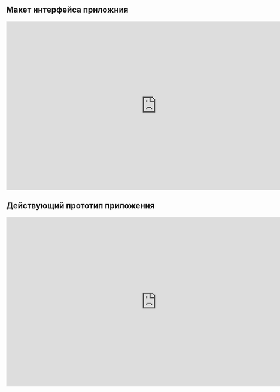 <!--## Дизайн-макет интерфейса
![](diagrams/Wireframe.png)
-->
## Макет интерфейса приложния

<iframe style="border: 1px solid rgba(0, 0, 0, 0.1);" width="800" height="450" src="https://embed.figma.com/design/mdQ5NF5X9bln942nrwOpVy/Wireframes-Kit--Free---Community-?node-id=202-5106&embed-host=share" allowfullscreen></iframe>

## Действующий прототип приложения

<iframe style="border: 1px solid rgba(0, 0, 0, 0.1);" width="800" height="450" src="https://embed.figma.com/proto/mdQ5NF5X9bln942nrwOpVy/Wireframes-Kit--Free---Community-?node-id=205-1452&p=f&scaling=scale-down&content-scaling=fixed&page-id=202%3A5106&starting-point-node-id=205%3A1452&embed-host=share" allowfullscreen></iframe>

